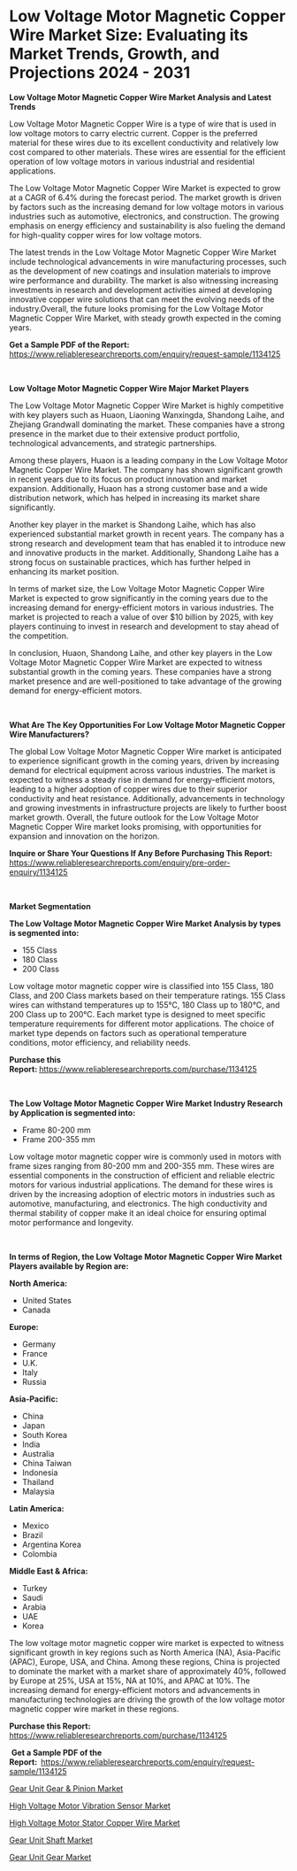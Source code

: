 <p><h1>Low Voltage Motor Magnetic Copper Wire Market Size: Evaluating its Market Trends, Growth, and Projections 2024 - 2031</h1></p><p><strong>Low Voltage Motor Magnetic Copper Wire Market Analysis and Latest Trends</strong></p>
<p><p>Low Voltage Motor Magnetic Copper Wire is a type of wire that is used in low voltage motors to carry electric current. Copper is the preferred material for these wires due to its excellent conductivity and relatively low cost compared to other materials. These wires are essential for the efficient operation of low voltage motors in various industrial and residential applications.</p><p>The Low Voltage Motor Magnetic Copper Wire Market is expected to grow at a CAGR of 6.4% during the forecast period. The market growth is driven by factors such as the increasing demand for low voltage motors in various industries such as automotive, electronics, and construction. The growing emphasis on energy efficiency and sustainability is also fueling the demand for high-quality copper wires for low voltage motors.</p><p>The latest trends in the Low Voltage Motor Magnetic Copper Wire Market include technological advancements in wire manufacturing processes, such as the development of new coatings and insulation materials to improve wire performance and durability. The market is also witnessing increasing investments in research and development activities aimed at developing innovative copper wire solutions that can meet the evolving needs of the industry.Overall, the future looks promising for the Low Voltage Motor Magnetic Copper Wire Market, with steady growth expected in the coming years.</p></p>
<p><strong>Get a Sample PDF of the Report:&nbsp;</strong> <a href="https://www.reliableresearchreports.com/enquiry/request-sample/1134125">https://www.reliableresearchreports.com/enquiry/request-sample/1134125</a></p>
<p>&nbsp;</p>
<p><strong>Low Voltage Motor Magnetic Copper Wire Major Market Players</strong></p>
<p><p>The Low Voltage Motor Magnetic Copper Wire Market is highly competitive with key players such as Huaon, Liaoning Wanxingda, Shandong Laihe, and Zhejiang Grandwall dominating the market. These companies have a strong presence in the market due to their extensive product portfolio, technological advancements, and strategic partnerships.</p><p>Among these players, Huaon is a leading company in the Low Voltage Motor Magnetic Copper Wire Market. The company has shown significant growth in recent years due to its focus on product innovation and market expansion. Additionally, Huaon has a strong customer base and a wide distribution network, which has helped in increasing its market share significantly.</p><p>Another key player in the market is Shandong Laihe, which has also experienced substantial market growth in recent years. The company has a strong research and development team that has enabled it to introduce new and innovative products in the market. Additionally, Shandong Laihe has a strong focus on sustainable practices, which has further helped in enhancing its market position.</p><p>In terms of market size, the Low Voltage Motor Magnetic Copper Wire Market is expected to grow significantly in the coming years due to the increasing demand for energy-efficient motors in various industries. The market is projected to reach a value of over $10 billion by 2025, with key players continuing to invest in research and development to stay ahead of the competition.</p><p>In conclusion, Huaon, Shandong Laihe, and other key players in the Low Voltage Motor Magnetic Copper Wire Market are expected to witness substantial growth in the coming years. These companies have a strong market presence and are well-positioned to take advantage of the growing demand for energy-efficient motors.</p></p>
<p>&nbsp;</p>
<p><strong>What Are The Key Opportunities For Low Voltage Motor Magnetic Copper Wire Manufacturers?</strong></p>
<p><p>The global Low Voltage Motor Magnetic Copper Wire market is anticipated to experience significant growth in the coming years, driven by increasing demand for electrical equipment across various industries. The market is expected to witness a steady rise in demand for energy-efficient motors, leading to a higher adoption of copper wires due to their superior conductivity and heat resistance. Additionally, advancements in technology and growing investments in infrastructure projects are likely to further boost market growth. Overall, the future outlook for the Low Voltage Motor Magnetic Copper Wire market looks promising, with opportunities for expansion and innovation on the horizon.</p></p>
<p><strong>Inquire or Share Your Questions If Any Before Purchasing This Report:</strong> <a href="https://www.reliableresearchreports.com/enquiry/pre-order-enquiry/1134125">https://www.reliableresearchreports.com/enquiry/pre-order-enquiry/1134125</a></p>
<p>&nbsp;</p>
<p><strong>Market Segmentation</strong></p>
<p><strong>The Low Voltage Motor Magnetic Copper Wire Market Analysis by types is segmented into:</strong></p>
<p><ul><li>155 Class</li><li>180 Class</li><li>200 Class</li></ul></p>
<p><p>Low voltage motor magnetic copper wire is classified into 155 Class, 180 Class, and 200 Class markets based on their temperature ratings. 155 Class wires can withstand temperatures up to 155°C, 180 Class up to 180°C, and 200 Class up to 200°C. Each market type is designed to meet specific temperature requirements for different motor applications. The choice of market type depends on factors such as operational temperature conditions, motor efficiency, and reliability needs.</p></p>
<p><strong>Purchase this Report:&nbsp;</strong><a href="https://www.reliableresearchreports.com/purchase/1134125">https://www.reliableresearchreports.com/purchase/1134125</a></p>
<p>&nbsp;</p>
<p><strong>The Low Voltage Motor Magnetic Copper Wire Market Industry Research by Application is segmented into:</strong></p>
<p><ul><li>Frame 80-200 mm</li><li>Frame 200-355 mm</li></ul></p>
<p><p>Low voltage motor magnetic copper wire is commonly used in motors with frame sizes ranging from 80-200 mm and 200-355 mm. These wires are essential components in the construction of efficient and reliable electric motors for various industrial applications. The demand for these wires is driven by the increasing adoption of electric motors in industries such as automotive, manufacturing, and electronics. The high conductivity and thermal stability of copper make it an ideal choice for ensuring optimal motor performance and longevity.</p></p>
<p>&nbsp;</p>
<p><strong>In terms of Region, the Low Voltage Motor Magnetic Copper Wire Market Players available by Region are:</strong></p>
<p>
    <p> <strong> North America: </strong>
        <ul>
            <li>United States</li>
            <li>Canada</li>
        </ul>
        </p> 
    <p> <strong> Europe: </strong>
        <ul>
            <li>Germany</li>
            <li>France</li>
            <li>U.K.</li>
            <li>Italy</li>
            <li>Russia</li>
        </ul>
        </p> 
    <p> <strong> Asia-Pacific: </strong>
        <ul>
            <li>China</li>
            <li>Japan</li>
            <li>South Korea</li>
            <li>India</li>
            <li>Australia</li>
            <li>China Taiwan</li>
            <li>Indonesia</li>
            <li>Thailand</li>
            <li>Malaysia</li>
        </ul>
        </p> 
    <p> <strong> Latin America: </strong>
        <ul>
            <li>Mexico</li>
            <li>Brazil</li>
            <li>Argentina Korea</li>
            <li>Colombia</li>
        </ul>
        </p> 
    <p> <strong> Middle East & Africa: </strong>
        <ul>
            <li>Turkey</li>
            <li>Saudi</li>
            <li>Arabia</li>
            <li>UAE</li>
            <li>Korea</li>
        </ul>
    </p>
    </p>
<p><p>The low voltage motor magnetic copper wire market is expected to witness significant growth in key regions such as North America (NA), Asia-Pacific (APAC), Europe, USA, and China. Among these regions, China is projected to dominate the market with a market share of approximately 40%, followed by Europe at 25%, USA at 15%, NA at 10%, and APAC at 10%. The increasing demand for energy-efficient motors and advancements in manufacturing technologies are driving the growth of the low voltage motor magnetic copper wire market in these regions.</p></p>
<p><strong>Purchase this Report: </strong><a href="https://www.reliableresearchreports.com/purchase/1134125">https://www.reliableresearchreports.com/purchase/1134125</a></p>
<p>&nbsp;<strong>Get a Sample PDF of the Report:&nbsp;&nbsp;</strong><a href="https://www.reliableresearchreports.com/enquiry/request-sample/1134125">https://www.reliableresearchreports.com/enquiry/request-sample/1134125</a></p>
<p><strong></strong></p>
<p><p><a href="https://github.com/Glendatilghmankmgz0rbhwpy/Market-Research-Report-List-1/blob/main/gear-unit-gear-pinion-market.md">Gear Unit Gear & Pinion Market</a></p><p><a href="https://github.com/juancolorado15/Market-Research-Report-List-1/blob/main/high-voltage-motor-vibration-sensor-market.md">High Voltage Motor Vibration Sensor Market</a></p><p><a href="https://github.com/dx0328/Market-Research-Report-List-1/blob/main/high-voltage-motor-stator-copper-wire-market.md">High Voltage Motor Stator Copper Wire Market</a></p><p><a href="https://github.com/BryceTownsendr/Market-Research-Report-List-3/blob/main/gear-unit-shaft-market.md">Gear Unit Shaft Market</a></p><p><a href="https://github.com/mahnoor2003/Market-Research-Report-List-3/blob/main/gear-unit-gear-market.md">Gear Unit Gear Market</a></p></p>
